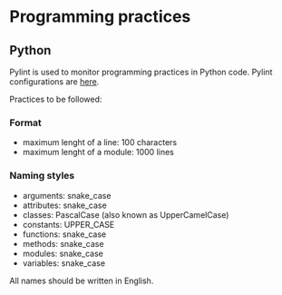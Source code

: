 # Programming practices

## Python

Pylint is used to monitor programming practices in Python code. Pylint configurations are [here](/.pylintrc).

Practices to be followed:

### Format

- maximum lenght of a line: 100 characters
- maximum lenght of a module: 1000 lines

### Naming styles

- arguments: snake_case
- attributes: snake_case
- classes: PascalCase (also known as UpperCamelCase)
- constants: UPPER_CASE
- functions: snake_case
- methods: snake_case
- modules: snake_case
- variables: snake_case

All names should be written in English.